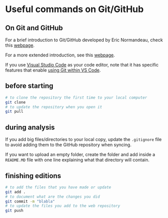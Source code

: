 # Useful commands on Git/GitHub

## On Git and GitHub
For a brief introduction to Git/GitHub developed by Eric Normandeau, check this [webpage](https://github.com/enormandeau/github_tutorial).

For a more extended introduction, see this [webpage](https://docs.github.com/en/get-started/using-git/about-git#how-github-works).

If you use [Visual Studio Code](https://code.visualstudio.com) as your code editor, note that it has specific features that enable [using Git within VS Code](https://code.visualstudio.com/docs/sourcecontrol/intro-to-git).


## before starting
```bash
# to clone the repository the first time to your local computer
git clone
# to update the repository when you open it
git pull
```

## during analysis
If you add big files/directories to your local copy, update the `.gitignore` file to avoid adding them to the GitHub repository when syncing.

If you want to upload an empty folder, create the folder and add inside a `README.MD` file with one line explaining what that directory will contain.

## finishing editions
```bash
# to add the files that you have made or update
git add .
# to document what are the changes you did
git commit -m "blabla"
# to update the files you add to the web repository
git push
```
